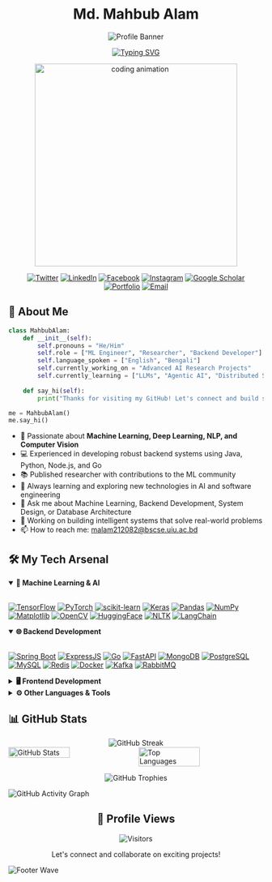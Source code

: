 <div align="center">
  
# Md. Mahbub Alam

![Profile Banner](https://capsule-render.vercel.app/api?type=waving&color=gradient&customColorList=12&height=200&section=header&text=Machine%20Learning%20Engineer%20|%20AI%20Researcher%20|%20Backend%20Engineere&fontSize=24&fontAlignY=35&animation=fadeIn&desc=Building%20intelligent%20systems%20with%20passion&descAlignY=55&fontColor=ffffff)

[![Typing SVG](https://readme-typing-svg.herokuapp.com?font=JetBrains+Mono&weight=600&size=25&pause=1000&color=2986cc&center=true&vCenter=true&width=600&lines=Machine+Learning+Engineer;AI+Researcher;Backend+Developer;Problem+Solver;Continuous+Learner)](https://git.io/typing-svg)

  <img src="https://media.giphy.com/media/v1.Y2lkPTc5MGI3NjExNmQ3MzJlM2Y2MDVkYTBhZWJmYzU2ZjQ0NTRjZDM3N2Y0ZjBiMzc0YiZlcD12MV9pbnRlcm5hbF9naWZzX2dpZklkJmN0PWc/qgQUggAC3Pfv687qPC/giphy.gif" width="400" alt="coding animation"/>
  
[![Twitter](https://img.shields.io/badge/Twitter-%231DA1F2.svg?style=for-the-badge&logo=Twitter&logoColor=white)](https://twitter.com/iammahbubalam)
[![LinkedIn](https://img.shields.io/badge/linkedin-%230077B5.svg?style=for-the-badge&logo=linkedin&logoColor=white)](https://linkedin.com/in/iammahbubalam)
[![Facebook](https://img.shields.io/badge/Facebook-%231877F2.svg?style=for-the-badge&logo=Facebook&logoColor=white)](https://fb.com/iammahbubalam)
[![Instagram](https://img.shields.io/badge/Instagram-%23E4405F.svg?style=for-the-badge&logo=Instagram&logoColor=white)](https://instagram.com/iammahbubalam)
[![Google Scholar](https://img.shields.io/badge/Google%20Scholar-4285F4?style=for-the-badge&logo=google-scholar&logoColor=white)](https://scholar.google.com/citations?user=Gg4yXLoAAAAJ&hl=en&oi=ao)
[![Portfolio](https://img.shields.io/badge/Portfolio-255E63?style=for-the-badge&logo=About.me&logoColor=white)](https://iammahbubalam.me/)
[![Email](https://img.shields.io/badge/Email-D14836?style=for-the-badge&logo=gmail&logoColor=white)](mailto:malam212082@bscse.uiu.ac.bd)
  
</div>

## 🚀 About Me
```python
class MahbubAlam:
    def __init__(self):
        self.pronouns = "He/Him"
        self.role = ["ML Engineer", "Researcher", "Backend Developer"]
        self.language_spoken = ["English", "Bengali"]
        self.currently_working_on = "Advanced AI Research Projects"
        self.currently_learning = ["LLMs", "Agentic AI", "Distributed Systems"]
        
    def say_hi(self):
        print("Thanks for visiting my GitHub! Let's connect and build something amazing together!")

me = MahbubAlam()
me.say_hi()
```

- 🧠 Passionate about **Machine Learning, Deep Learning, NLP, and Computer Vision**
- 💻 Experienced in developing robust backend systems using Java, Python, Node.js, and Go
- 📚 Published researcher with contributions to the ML community
- 🌱 Always learning and exploring new technologies in AI and software engineering
- 💬 Ask me about Machine Learning, Backend Development, System Design, or Database Architecture
- 🔭 Working on building intelligent systems that solve real-world problems
- 📫 How to reach me: [malam212082@bscse.uiu.ac.bd](mailto:malam212082@bscse.uiu.ac.bd)

## 🛠️ My Tech Arsenal

<details open>
<summary><b>🧠 Machine Learning & AI</b></summary>
<br>
<p align="left">
  <a href="#"><img src="https://img.shields.io/badge/TensorFlow-%23FF6F00.svg?style=for-the-badge&logo=TensorFlow&logoColor=white" alt="TensorFlow"/></a>
  <a href="#"><img src="https://img.shields.io/badge/PyTorch-%23EE4C2C.svg?style=for-the-badge&logo=PyTorch&logoColor=white" alt="PyTorch"/></a>
  <a href="#"><img src="https://img.shields.io/badge/scikit--learn-%23F7931E.svg?style=for-the-badge&logo=scikit-learn&logoColor=white" alt="scikit-learn"/></a>
  <a href="#"><img src="https://img.shields.io/badge/Keras-%23D00000.svg?style=for-the-badge&logo=Keras&logoColor=white" alt="Keras"/></a>
  <a href="#"><img src="https://img.shields.io/badge/pandas-%23150458.svg?style=for-the-badge&logo=pandas&logoColor=white" alt="Pandas"/></a>
  <a href="#"><img src="https://img.shields.io/badge/numpy-%23013243.svg?style=for-the-badge&logo=numpy&logoColor=white" alt="NumPy"/></a>
  <a href="#"><img src="https://img.shields.io/badge/Matplotlib-%23ffffff.svg?style=for-the-badge&logo=Matplotlib&logoColor=black" alt="Matplotlib"/></a>
  <a href="#"><img src="https://img.shields.io/badge/opencv-%23white.svg?style=for-the-badge&logo=opencv&logoColor=white" alt="OpenCV"/></a>
  <a href="#"><img src="https://img.shields.io/badge/HuggingFace-FFD21E?style=for-the-badge&logo=huggingface&logoColor=black" alt="HuggingFace"/></a>
  <a href="#"><img src="https://img.shields.io/badge/NLTK-3776AB?style=for-the-badge&logo=python&logoColor=white" alt="NLTK"/></a>
  <a href="#"><img src="https://img.shields.io/badge/LangChain-000000?style=for-the-badge&logo=langchain&logoColor=white" alt="LangChain"/></a>
</p>
</details>

<details open>
<summary><b>🌐 Backend Development</b></summary>
<br>
<p align="left">
  <a href="#"><img src="https://img.shields.io/badge/Spring%20Boot-6DB33F?style=for-the-badge&logo=spring-boot&logoColor=white" alt="Spring Boot"/></a>
  <a href="#"><img src="https://img.shields.io/badge/express.js-%23404d59.svg?style=for-the-badge&logo=express&logoColor=%2361DAFB" alt="ExpressJS"/></a>
  <a href="#"><img src="https://img.shields.io/badge/go-%2300ADD8.svg?style=for-the-badge&logo=go&logoColor=white" alt="Go"/></a>
  <a href="#"><img src="https://img.shields.io/badge/FastAPI-005571?style=for-the-badge&logo=fastapi" alt="FastAPI"/></a>
  <a href="#"><img src="https://img.shields.io/badge/MongoDB-%234ea94b.svg?style=for-the-badge&logo=mongodb&logoColor=white" alt="MongoDB"/></a>
  <a href="#"><img src="https://img.shields.io/badge/PostgreSQL-%23316192.svg?style=for-the-badge&logo=postgresql&logoColor=white" alt="PostgreSQL"/></a>
  <a href="#"><img src="https://img.shields.io/badge/mysql-%2300f.svg?style=for-the-badge&logo=mysql&logoColor=white" alt="MySQL"/></a>
  <a href="#"><img src="https://img.shields.io/badge/redis-%23DD0031.svg?style=for-the-badge&logo=redis&logoColor=white" alt="Redis"/></a>
  <a href="#"><img src="https://img.shields.io/badge/docker-%230db7ed.svg?style=for-the-badge&logo=docker&logoColor=white" alt="Docker"/></a>
  <a href="#"><img src="https://img.shields.io/badge/Kafka-231F20?style=for-the-badge&logo=apache-kafka&logoColor=white" alt="Kafka"/></a>
  <a href="#"><img src="https://img.shields.io/badge/RabbitMQ-%23FF6600.svg?&style=for-the-badge&logo=rabbitmq&logoColor=white" alt="RabbitMQ"/></a>
</p>
</details>

<details>
<summary><b>🖥️ Frontend Development</b></summary>
<br>
<p align="left">
  <a href="#"><img src="https://img.shields.io/badge/react-%2320232a.svg?style=for-the-badge&logo=react&logoColor=%2361DAFB" alt="React"/></a>
  <a href="#"><img src="https://img.shields.io/badge/javascript-%23323330.svg?style=for-the-badge&logo=javascript&logoColor=%23F7DF1E" alt="JavaScript"/></a>
  <a href="#"><img src="https://img.shields.io/badge/typescript-%23007ACC.svg?style=for-the-badge&logo=typescript&logoColor=white" alt="TypeScript"/></a>
  <a href="#"><img src="https://img.shields.io/badge/tailwindcss-%2338B2AC.svg?style=for-the-badge&logo=tailwind-css&logoColor=white" alt="TailwindCSS"/></a>
  <a href="#"><img src="https://img.shields.io/badge/bootstrap-%23563D7C.svg?style=for-the-badge&logo=bootstrap&logoColor=white" alt="Bootstrap"/></a>
  <a href="#"><img src="https://img.shields.io/badge/html5-%23E34F26.svg?style=for-the-badge&logo=html5&logoColor=white" alt="HTML5"/></a>
  <a href="#"><img src="https://img.shields.io/badge/css3-%231572B6.svg?style=for-the-badge&logo=css3&logoColor=white" alt="CSS3"/></a>
</p>
</details>

<details>
<summary><b>⚙️ Other Languages & Tools</b></summary>
<br>
<p align="left">
  <a href="#"><img src="https://img.shields.io/badge/c-%2300599C.svg?style=for-the-badge&logo=c&logoColor=white" alt="C"/></a>
  <a href="#"><img src="https://img.shields.io/badge/c++-%2300599C.svg?style=for-the-badge&logo=c%2B%2B&logoColor=white" alt="C++"/></a>
  <a href="#"><img src="https://img.shields.io/badge/java-%23ED8B00.svg?style=for-the-badge&logo=java&logoColor=white" alt="Java"/></a>
  <a href="#"><img src="https://img.shields.io/badge/python-3670A0?style=for-the-badge&logo=python&logoColor=ffdd54" alt="Python"/></a>
  <a href="#"><img src="https://img.shields.io/badge/node.js-6DA55F?style=for-the-badge&logo=node.js&logoColor=white" alt="NodeJS"/></a>
  <a href="#"><img src="https://img.shields.io/badge/Linux-FCC624?style=for-the-badge&logo=linux&logoColor=black" alt="Linux"/></a>
  <a href="#"><img src="https://img.shields.io/badge/Kubernetes-%23326CE5.svg?style=for-the-badge&logo=kubernetes&logoColor=white" alt="Kubernetes"/></a>
  <a href="#"><img src="https://img.shields.io/badge/git-%23F05033.svg?style=for-the-badge&logo=git&logoColor=white" alt="Git"/></a>
  <a href="#"><img src="https://img.shields.io/badge/AWS-%23FF9900.svg?style=for-the-badge&logo=amazon-aws&logoColor=white" alt="AWS"/></a>
  <a href="#"><img src="https://img.shields.io/badge/Android-3DDC84?style=for-the-badge&logo=android&logoColor=white" alt="Android"/></a>
  <a href="#"><img src="https://img.shields.io/badge/figma-%23F24E1E.svg?style=for-the-badge&logo=figma&logoColor=white" alt="Figma"/></a>
</p>
</details>



## 📊 GitHub Stats

<div align="center">
  <img src="https://github-readme-streak-stats.herokuapp.com?user=iammahbubalam&theme=tokyonight&hide_border=true" alt="GitHub Streak" />
</div>

<div style="display: flex; flex-wrap: wrap; justify-content: center; gap: 10px;">
  <img src="https://github-readme-stats.vercel.app/api?username=iammahbubalam&theme=tokyonight&show_icons=true&hide_border=true&count_private=true&hide=prs,issues" width="49%" alt="GitHub Stats" />
  <img src="https://github-readme-stats.vercel.app/api/top-langs/?username=iammahbubalam&theme=tokyonight&hide_border=true&layout=compact&langs_count=8" width="49%" alt="Top Languages" />
</div>

<p align="center">
  <img src="https://github-profile-trophy.vercel.app/?username=iammahbubalam&theme=tokyonight&no-frame=true&row=1&column=7" alt="GitHub Trophies" />
</p>

<img src="https://github-readme-activity-graph.vercel.app/graph?username=iammahbubalam&bg_color=1a1b27&color=628fdb&line=38bdae&point=FFFFFF&area=true&hide_border=true" alt="GitHub Activity Graph" />





<div align="center">

## 📌 Profile Views
  
  ![Visitors](https://komarev.com/ghpvc/?username=iammahbubalam&label=Profile%20views&color=0e75b6&style=for-the-badge)
  
  <p>Let's connect and collaborate on exciting projects!</p>
</div>

![Footer Wave](https://capsule-render.vercel.app/api?type=waving&color=gradient&customColorList=12&height=120&section=footer)
